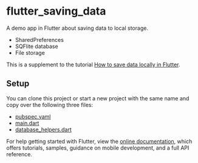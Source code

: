 # flutter_saving_data

A demo app in Flutter about saving data to local storage.

- SharedPreferences
- SQFlite database
- File storage

This is a supplement to the tutorial [How to save data locally in Flutter](https://pusher.com/tutorials/local-data-flutter).

## Setup

You can clone this project or start a new project with the same name and copy over the following three files:

- [pubspec.yaml](https://github.com/suragch/flutter_saving_data/blob/master/pubspec.yaml)
- [main.dart](https://github.com/suragch/flutter_saving_data/blob/master/lib/main.dart)
- [database_helpers.dart](https://github.com/suragch/flutter_saving_data/blob/master/lib/database_helper.dart)

For help getting started with Flutter, view the
[online documentation](https://flutter.io/docs), which offers tutorials, 
samples, guidance on mobile development, and a full API reference.
